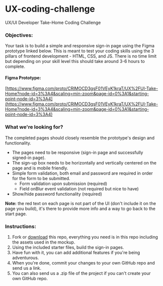 # UX-coding-challenge

UX/UI Developer Take-Home Coding Challenge

### Objectives:

Your task is to build a simple and responsive sign-in page using the Figma prototype linked below. This is meant to test your coding skills using the 3 pillars of frontend development - HTML, CSS, and JS. There is no time limit but depending on your skill level this should take around 3-6 hours to complete.

#### Figma Prototype:

[https://www.figma.com/proto/CRlMOCD3gsF01VEyK1kraT/UX%2FUI-Take-Home?node-id=3%3A4&scaling=min-zoom&page-id=0%3A1&starting-point-node-id=3%3A4](https://www.figma.com/proto/CRlMOCD3gsF01VEyK1kraT/UX%2FUI-Take-Home?node-id=3%3A4&scaling=min-zoom&page-id=0%3A1&starting-point-node-id=3%3A4)

### What we're looking for?

The completed pages should closely resemble the prototype's design and functionality.

- The pages need to be responsive (sign-in page and successfully signed-in page).
- The sign-up box needs to be horizontally and vertically centered on the page and is mobile friendly.
- Simple form validation, both email and password are required in order for the form to be submitted.
  - Form validation upon submission (required)
  - Field onBlur event validation (not required but nice to have)
- Show/hide password functionality (required)

**Note:** the red text on each page is not part of the UI (don't include it on the page you build), it's there to provide more info and a way to go back to the start page.

### Instructions:

1. Fork or [download](https://github.com/xtianares/UX-coding-challenge/archive/refs/heads/main.zip) this repo, everything you need is in this repo including the assets used in the mockup.
2. Using the included starter files, build the sign-in pages.
3. Have fun with it, you can add additional features if you're being adventurous.
4. When you're done, commit your changes to your own GitHub repo and send us a link.
5. You can also send us a .zip file of the project if you can't create your own GitHub repo.
